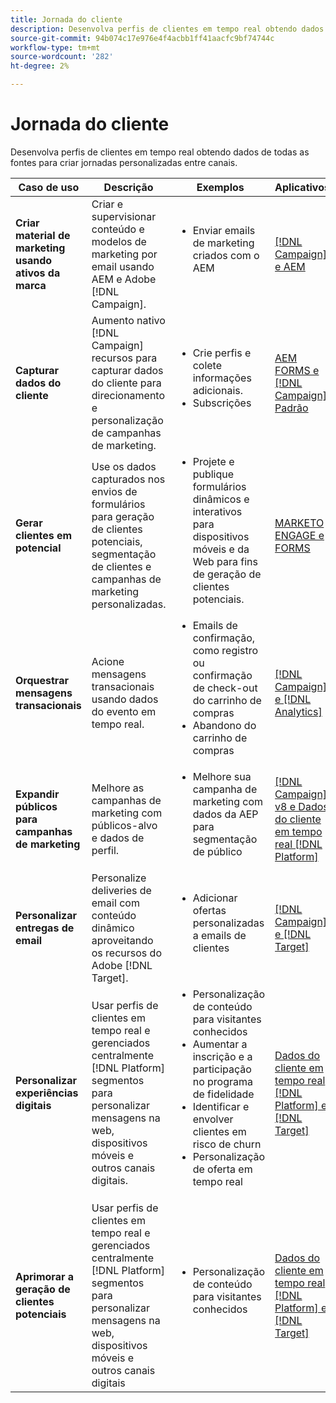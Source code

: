 ```yaml
---
title: Jornada do cliente
description: Desenvolva perfis de clientes em tempo real obtendo dados de todas as fontes para criar jornadas personalizadas entre canais.
source-git-commit: 94b074c17e976e4f4acbb1ff41aacfc9bf74744c
workflow-type: tm+mt
source-wordcount: '282'
ht-degree: 2%

---
```



# Jornada do cliente

Desenvolva perfis de clientes em tempo real obtendo dados de todas as fontes para criar jornadas personalizadas entre canais.


<table>
 <thead>
    <tr>
      <th>Caso de uso</th>
      <th>Descrição</th>
      <th>Exemplos</th>
      <th>Aplicativos</th>
    </tr>
  </thead>
  <tbody>
<tr>
  <td><strong>Criar material de marketing usando ativos da marca</strong><br></td>
  <td>Criar e supervisionar conteúdo e modelos de marketing por email usando AEM e Adobe [!DNL Campaign].</td>
  <td>
    <ul style="margin-top: 0;">
      <li>Enviar emails de marketing criados com o AEM</li>
    </ul>    
  </td>
  <td><a href="../integrations-between-applications/experience-manager/experience-manager-campaign.md">[!DNL Campaign] e AEM</a></td>
</tr>

<tr>
  <td><strong>Capturar dados do cliente</strong><br></td>
 <td>Aumento nativo [!DNL Campaign] recursos para capturar dados do cliente para direcionamento e personalização de campanhas de marketing.</td>
  <td>
    <ul style="margin-top: 0;">
      <li>Crie perfis e colete informações adicionais. </li>
      <li>Subscrições</li>
    </ul>
  </td>
  <td><a href="../integrations-between-applications/experience-manager/experience-manager-campaign.md">AEM FORMS e [!DNL Campaign] Padrão</a></td>
</tr>

<tr>
  <td><strong>Gerar clientes em potencial</strong><br></td>
  <td>Use os dados capturados nos envios de formulários para geração de clientes potenciais, segmentação de clientes e campanhas de marketing personalizadas.</td>
    <td>
    <ul style="margin-top: 0;">
      <li>Projete e publique formulários dinâmicos e interativos para dispositivos móveis e da Web para fins de geração de clientes potenciais.</li>
    </ul>
  </td>
  <td><a href="../integrations-between-applications/experience-manager/experience-manager-marketo.md">MARKETO ENGAGE e FORMS</td>
</tr>

<tr>
  <td><strong>Orquestrar mensagens transacionais</strong><br></td>
  <td>Acione mensagens transacionais usando dados do evento em tempo real.</td>
  <td>
    <ul style="margin-top: 0;">
      <li>Emails de confirmação, como registro ou confirmação de check-out do carrinho de compras </li>
      <li>Abandono do carrinho de compras</li>
    </ul>
  </td>
  <td><a href="../integrations-between-applications/campaign/campaign-analytics.md">[!DNL Campaign] e [!DNL Analytics]</a></td>
</tr>

<tr>
  <td><strong>Expandir públicos para campanhas de marketing</strong><br></td>
  <td>Melhore as campanhas de marketing com públicos-alvo e dados de perfil.</td>
  <td>
    <ul style="margin-top: 0;">
      <li>Melhore sua campanha de marketing com dados da AEP para segmentação de público</li>
    </ul>
  </td>
 <td><a href="../integrations-between-applications/campaign/campaign-rtcdp.md">[!DNL Campaign] v8 e Dados do cliente em tempo real [!DNL Platform]</a></td>
</tr>

<tr>
  <td><strong>Personalizar entregas de email</strong><br></td>
  <td>Personalize deliveries de email com conteúdo dinâmico aproveitando os recursos do Adobe [!DNL Target].</td>
  <td>
    <ul style="margin-top: 0;">
      <li>Adicionar ofertas personalizadas a emails de clientes</li>
    </ul>
  </td>
  <td><a href="../integrations-between-applications/campaign/campaign-target.md">[!DNL Campaign] e [!DNL Target]</a></td>
</tr>

<tr>
  <td><strong>Personalizar experiências digitais</strong><br></td>
  <td>Usar perfis de clientes em tempo real e gerenciados centralmente [!DNL Platform] segmentos para personalizar mensagens na web, dispositivos móveis e outros canais digitais.</td>
  <td>
    <ul style="margin-top: 0;">
      <li>Personalização de conteúdo para visitantes conhecidos</li>
      <li>Aumentar a inscrição e a participação no programa de fidelidade</li>
      <li>Identificar e envolver clientes em risco de churn</li>
      <li>Personalização de oferta em tempo real</li>
    </ul>
  </td>
  <td><a href="../integrations-between-applications/rtcdp/rtcdp-target.md">Dados do cliente em tempo real [!DNL Platform] e [!DNL Target]</a></td>
</tr>

<tr>
  <td><strong>Aprimorar a geração de clientes potenciais</strong><br></td>
  <td>Usar perfis de clientes em tempo real e gerenciados centralmente [!DNL Platform] segmentos para personalizar mensagens na web, dispositivos móveis e outros canais digitais</td>
  <td>
    <ul style="margin-top: 0;">
      <li>Personalização de conteúdo para visitantes conhecidos</li>
    </ul>
  </td>
  <td><a href="../integrations-between-applications/rtcdp/rtcdp-target.md">Dados do cliente em tempo real [!DNL Platform] e [!DNL Target]</a></td>
</tr>
</tbody>
</table>

